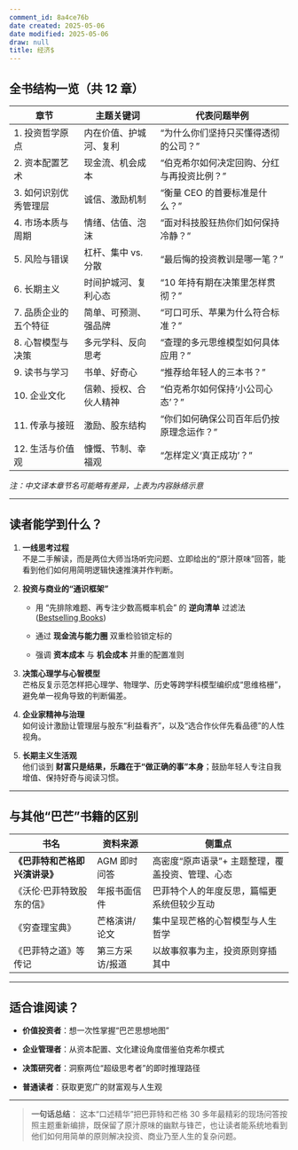 ```yaml
---
comment_id: 8a4ce76b
date created: 2025-05-06
date modified: 2025-05-06
draw: null
title: 经济$
---
```

## 全书结构一览（共 12 章）

|章节|主题关键词|代表问题举例|
|---|---|---|
|1. 投资哲学原点|内在价值、护城河、复利|“为什么你们坚持只买懂得透彻的公司？”|
|2. 资本配置艺术|现金流、机会成本|“伯克希尔如何决定回购、分红与再投资比例？”|
|3. 如何识别优秀管理层|诚信、激励机制|“衡量 CEO 的首要标准是什么？”|
|4. 市场本质与周期|情绪、估值、泡沫|“面对科技股狂热你们如何保持冷静？”|
|5. 风险与错误|杠杆、集中 vs. 分散|“最后悔的投资教训是哪一笔？”|
|6. 长期主义|时间护城河、复利心态|“10 年持有期在决策里怎样贯彻？”|
|7. 品质企业的五个特征|简单、可预测、强品牌|“可口可乐、苹果为什么符合标准？”|
|8. 心智模型与决策|多元学科、反向思考|“查理的多元思维模型如何具体应用？”|
|9. 读书与学习|书单、好奇心|“推荐给年轻人的三本书？”|
|10. 企业文化|信赖、授权、合伙人精神|“伯克希尔如何保持‘小公司心态’？”|
|11. 传承与接班|激励、股东结构|“你们如何确保公司百年后仍按原理念运作？”|
|12. 生活与价值观|慷慨、节制、幸福观|“怎样定义‘真正成功’？”|

_注：中文译本章节名可能略有差异，上表为内容脉络示意_

---

## 读者能学到什么？

1. **一线思考过程**  
    不是二手解读，而是两位大师当场听完问题、立即给出的“原汁原味”回答，能看到他们如何用简明逻辑快速推演并作判断。
    
2. **投资与商业的“通识框架”**
    
    - 用 “先排除难题、再专注少数高概率机会” 的 **逆向清单** 过滤法 ([Bestselling Books](https://www.panmacmillan.com/authors/alex-w-morris/buffett-and-munger-unscripted/9781804091418 "Buffett and Munger Unscripted by Alex W. Morris - Pan Macmillan"))
        
    - 通过 **现金流与能力圈** 双重检验锁定标的
        
    - 强调 **资本成本** 与 **机会成本** 并重的配置准则
        
3. **决策心理学与心智模型**  
    芒格反复示范怎样把心理学、物理学、历史等跨学科模型编织成“思维格栅”，避免单一视角导致的判断偏差。
    
4. **企业家精神与治理**  
    如何设计激励让管理层与股东“利益看齐”，以及“选合作伙伴先看品德”的人性视角。
    
5. **长期主义生活观**  
    他们谈到 **财富只是结果，乐趣在于“做正确的事”本身**；鼓励年轻人专注自我增值、保持好奇与阅读习惯。
    

---

## 与其他“巴芒”书籍的区别

|书名|资料来源|侧重点|
|---|---|---|
|**《巴菲特和芒格即兴演讲录》**|AGM 即时问答|高密度“原声语录”+ 主题整理，覆盖投资、管理、心态|
|《沃伦·巴菲特致股东的信》|年报书面信件|巴菲特个人的年度反思，篇幅更系统但较少互动|
|《穷查理宝典》|芒格演讲/论文|集中呈现芒格的心智模型与人生哲学|
|《巴菲特之道》等传记|第三方采访/报道|以故事叙事为主，投资原则穿插其中|

---

## 适合谁阅读？

- **价值投资者**：想一次性掌握“巴芒思想地图”
    
- **企业管理者**：从资本配置、文化建设角度借鉴伯克希尔模式
    
- **决策研究者**：洞察两位“超级思考者”的即时推理路径
    
- **普通读者**：获取更宽广的财富观与人生观
    

---

> **一句话总结**：
> 这本“口述精华”把巴菲特和芒格 30 多年最精彩的现场问答按照主题重新编排，既保留了原汁原味的幽默与锋芒，也让读者能系统地看到他们如何用简单的原则解决投资、商业乃至人生的复杂问题。
